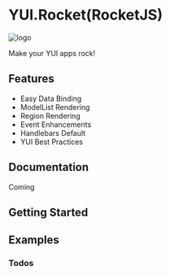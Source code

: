 YUI.Rocket(RocketJS)
========

![logo](https://raw.github.com/camsong/yui.rocket/master/public/RocketJS_logo.png)

Make your YUI apps rock!

## Features

* Easy Data Binding
* ModelList Rendering
* Region Rendering
* Event Enhancements
* Handlebars Default
* YUI Best Practices

## Documentation
Coming

## Getting Started

## Examples

### Todos
